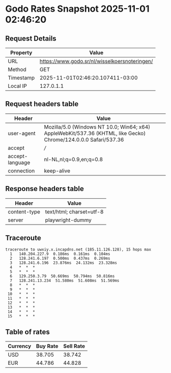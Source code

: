 # Godo Rates Snapshot 2025-11-01 02:46:20
## Request Details

| Property | Value |
|----------|-------|
| URL | https://www.godo.sr/nl/wisselkoersnoteringen/ |
| Method | GET |
| Timestamp | 2025-11-01T02:46:20.107411-03:00 |
| Local IP | 127.0.1.1 |
    
## Request headers table

| Header | Value |
|--------|-------|
| user-agent | Mozilla/5.0 (Windows NT 10.0; Win64; x64) AppleWebKit/537.36 (KHTML, like Gecko) Chrome/124.0.0.0 Safari/537.36 |
| accept | */* |
| accept-language | nl-NL,nl;q=0.9,en;q=0.8 |
| connection | keep-alive |

    
## Response headers table
| Header | Value |
|--------|-------|
| content-type | text/html; charset=utf-8 |
| server | playwright-dummy |

## Traceroute 

```
traceroute to uwxiy.x.incapdns.net (185.11.126.128), 15 hops max
  1   140.204.227.9  0.186ms  0.161ms  0.104ms 
  2   128.241.6.197  0.500ms  0.437ms  0.269ms 
  3   128.241.6.196  23.876ms  24.132ms  23.328ms 
  4   *  *  * 
  5   *  *  * 
  6   129.250.3.79  50.669ms  50.794ms  50.816ms 
  7   128.241.13.234  51.580ms  51.608ms  51.569ms 
  8   *  *  * 
  9   *  *  * 
 10   *  *  * 
 11   *  *  * 
 12   *  *  * 
 13   *  *  * 
 14   *  *  * 
 15   *  *  * 

```


## Table of rates

| Currency | Buy Rate | Sell Rate |
|----------|----------|-----------|
| USD | 38.705 | 38.742 |
| EUR | 44.786 | 44.828 |
